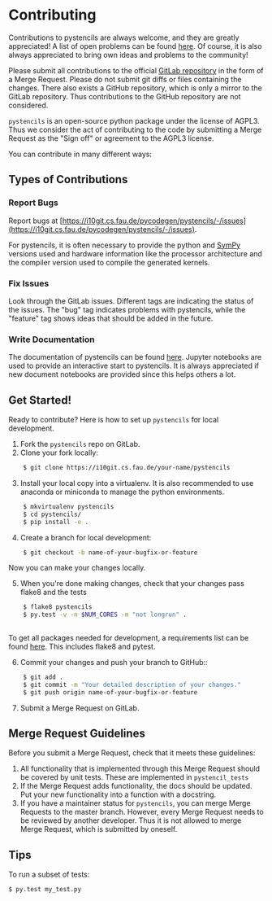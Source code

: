 # Contributing

Contributions to pystencils are always welcome, and they are greatly appreciated!
A list of open problems can be found [here]( https://i10git.cs.fau.de/pycodegen/pystencils/-/issues).
Of course, it is also always appreciated to bring own ideas and problems to the community!


Please submit all contributions to the official [GitLab repository](https://i10git.cs.fau.de/pycodegen/pystencils) in the form of a Merge Request. Please do not submit git diffs or files containing the changes.
There also exists a GitHub repository, which is only a mirror to the GitLab repository. Thus contributions to the GitHub repository are not considered.

`pystencils` is an open-source python package under the license of  AGPL3. Thus we consider the act of contributing to the code by submitting a Merge Request as the "Sign off" or agreement to the AGPL3 license.

You can contribute in many different ways:

## Types of Contributions

### Report Bugs

Report bugs at [https://i10git.cs.fau.de/pycodegen/pystencils/-/issues](https://i10git.cs.fau.de/pycodegen/pystencils/-/issues).

For pystencils, it is often necessary to provide the python and [SymPy](https://www.sympy.org/en/index.html) versions used and hardware information like the
processor architecture and the compiler version used to compile the generated kernels.

### Fix Issues

Look through the GitLab issues. Different tags are indicating the status of the issues.
The "bug" tag indicates problems with pystencils, while the "feature" tag shows ideas that should be added in the future.

### Write Documentation

The documentation of pystencils can be found [here](https://pycodegen.pages.i10git.cs.fau.de/pystencils/). Jupyter notebooks are used to provide an
interactive start to pystencils. It is always appreciated if new document notebooks are provided
since this helps others a lot.

## Get Started!

Ready to contribute? Here is how to set up `pystencils` for local development.

1. Fork the `pystencils` repo on GitLab.
2. Clone your fork locally:
```bash
    $ git clone https://i10git.cs.fau.de/your-name/pystencils
```
3. Install your local copy into a virtualenv. It is also recommended to use anaconda or miniconda to manage the python environments.
```bash
    $ mkvirtualenv pystencils
    $ cd pystencils/
    $ pip install -e .
```
4. Create a branch for local development:
```bash
    $ git checkout -b name-of-your-bugfix-or-feature
```
   Now you can make your changes locally.

5. When you're done making changes, check that your changes pass flake8 and the
   tests
```bash
    $ flake8 pystencils
    $ py.test -v -n $NUM_CORES -m "not longrun" .
   
```

   To get all packages needed for development, a requirements list can be found [here](https://i10git.cs.fau.de/pycodegen/pycodegen/-/blob/master/conda_environment_dev.yml). This includes flake8 and pytest.

6. Commit your changes and push your branch to GitHub::
```bash
    $ git add .
    $ git commit -m "Your detailed description of your changes."
    $ git push origin name-of-your-bugfix-or-feature
```
7. Submit a Merge Request on GitLab.

## Merge Request Guidelines

Before you submit a Merge Request, check that it meets these guidelines:

1. All functionality that is implemented through this Merge Request should be covered by unit tests. These are implemented in `pystencil_tests`
2. If the Merge Request adds functionality, the docs should be updated. Put your new functionality into a function with a docstring.
3. If you have a maintainer status for `pystencils`, you can merge Merge Requests to the master branch. However, every Merge Request needs to be reviewed by another developer. Thus it is not allowed to merge Merge Request, which is submitted by oneself.

## Tips

To run a subset of tests:
```bash
$ py.test my_test.py
```
